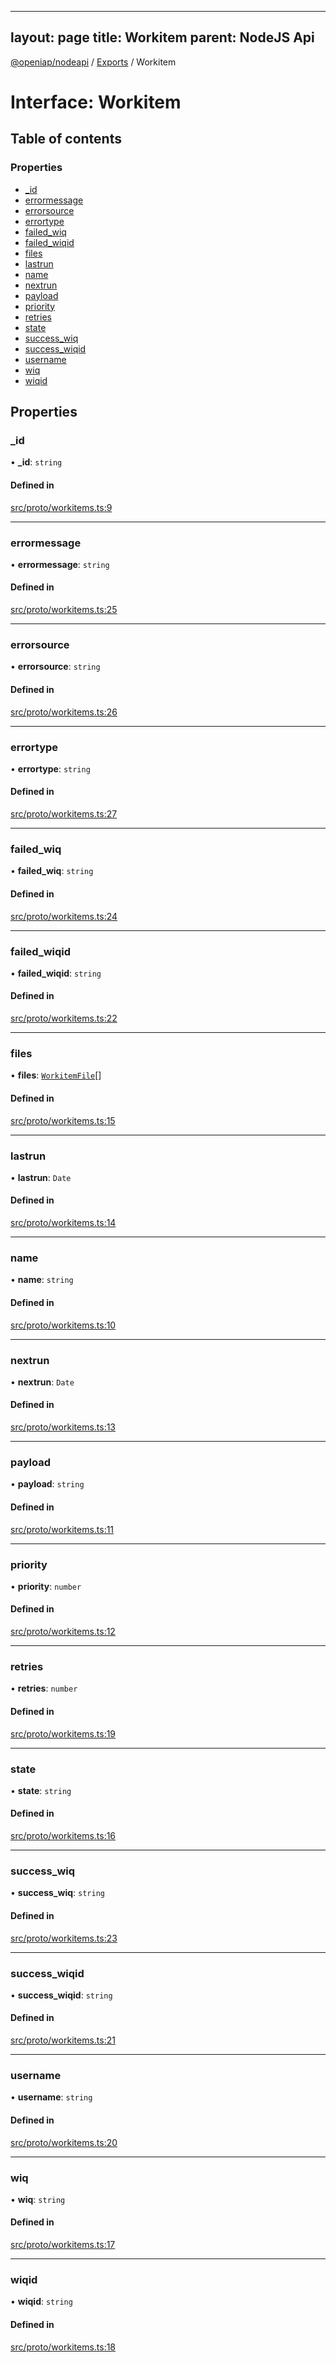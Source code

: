 
---
layout: page
title: Workitem
parent: NodeJS Api
---
[@openiap/nodeapi](../README.md) / [Exports](../modules.md) / Workitem

# Interface: Workitem

## Table of contents

### Properties

- [\_id](Workitem.md#_id)
- [errormessage](Workitem.md#errormessage)
- [errorsource](Workitem.md#errorsource)
- [errortype](Workitem.md#errortype)
- [failed\_wiq](Workitem.md#failed_wiq)
- [failed\_wiqid](Workitem.md#failed_wiqid)
- [files](Workitem.md#files)
- [lastrun](Workitem.md#lastrun)
- [name](Workitem.md#name)
- [nextrun](Workitem.md#nextrun)
- [payload](Workitem.md#payload)
- [priority](Workitem.md#priority)
- [retries](Workitem.md#retries)
- [state](Workitem.md#state)
- [success\_wiq](Workitem.md#success_wiq)
- [success\_wiqid](Workitem.md#success_wiqid)
- [username](Workitem.md#username)
- [wiq](Workitem.md#wiq)
- [wiqid](Workitem.md#wiqid)

## Properties

### \_id

• **\_id**: `string`

#### Defined in

[src/proto/workitems.ts:9](https://github.com/openiap/nodeapi/blob/a6b5438/src/proto/workitems.ts#L9)

___

### errormessage

• **errormessage**: `string`

#### Defined in

[src/proto/workitems.ts:25](https://github.com/openiap/nodeapi/blob/a6b5438/src/proto/workitems.ts#L25)

___

### errorsource

• **errorsource**: `string`

#### Defined in

[src/proto/workitems.ts:26](https://github.com/openiap/nodeapi/blob/a6b5438/src/proto/workitems.ts#L26)

___

### errortype

• **errortype**: `string`

#### Defined in

[src/proto/workitems.ts:27](https://github.com/openiap/nodeapi/blob/a6b5438/src/proto/workitems.ts#L27)

___

### failed\_wiq

• **failed\_wiq**: `string`

#### Defined in

[src/proto/workitems.ts:24](https://github.com/openiap/nodeapi/blob/a6b5438/src/proto/workitems.ts#L24)

___

### failed\_wiqid

• **failed\_wiqid**: `string`

#### Defined in

[src/proto/workitems.ts:22](https://github.com/openiap/nodeapi/blob/a6b5438/src/proto/workitems.ts#L22)

___

### files

• **files**: [`WorkitemFile`](../modules.md#workitemfile)[]

#### Defined in

[src/proto/workitems.ts:15](https://github.com/openiap/nodeapi/blob/a6b5438/src/proto/workitems.ts#L15)

___

### lastrun

• **lastrun**: `Date`

#### Defined in

[src/proto/workitems.ts:14](https://github.com/openiap/nodeapi/blob/a6b5438/src/proto/workitems.ts#L14)

___

### name

• **name**: `string`

#### Defined in

[src/proto/workitems.ts:10](https://github.com/openiap/nodeapi/blob/a6b5438/src/proto/workitems.ts#L10)

___

### nextrun

• **nextrun**: `Date`

#### Defined in

[src/proto/workitems.ts:13](https://github.com/openiap/nodeapi/blob/a6b5438/src/proto/workitems.ts#L13)

___

### payload

• **payload**: `string`

#### Defined in

[src/proto/workitems.ts:11](https://github.com/openiap/nodeapi/blob/a6b5438/src/proto/workitems.ts#L11)

___

### priority

• **priority**: `number`

#### Defined in

[src/proto/workitems.ts:12](https://github.com/openiap/nodeapi/blob/a6b5438/src/proto/workitems.ts#L12)

___

### retries

• **retries**: `number`

#### Defined in

[src/proto/workitems.ts:19](https://github.com/openiap/nodeapi/blob/a6b5438/src/proto/workitems.ts#L19)

___

### state

• **state**: `string`

#### Defined in

[src/proto/workitems.ts:16](https://github.com/openiap/nodeapi/blob/a6b5438/src/proto/workitems.ts#L16)

___

### success\_wiq

• **success\_wiq**: `string`

#### Defined in

[src/proto/workitems.ts:23](https://github.com/openiap/nodeapi/blob/a6b5438/src/proto/workitems.ts#L23)

___

### success\_wiqid

• **success\_wiqid**: `string`

#### Defined in

[src/proto/workitems.ts:21](https://github.com/openiap/nodeapi/blob/a6b5438/src/proto/workitems.ts#L21)

___

### username

• **username**: `string`

#### Defined in

[src/proto/workitems.ts:20](https://github.com/openiap/nodeapi/blob/a6b5438/src/proto/workitems.ts#L20)

___

### wiq

• **wiq**: `string`

#### Defined in

[src/proto/workitems.ts:17](https://github.com/openiap/nodeapi/blob/a6b5438/src/proto/workitems.ts#L17)

___

### wiqid

• **wiqid**: `string`

#### Defined in

[src/proto/workitems.ts:18](https://github.com/openiap/nodeapi/blob/a6b5438/src/proto/workitems.ts#L18)
